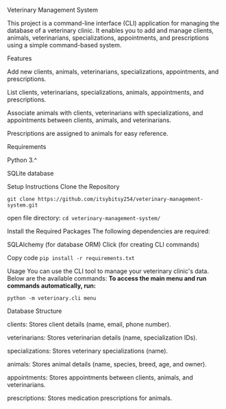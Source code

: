 Veterinary Management System

This project is a command-line interface (CLI) application for managing the database of a veterinary clinic. It enables you to add and manage clients, animals, veterinarians, specializations, appointments, and prescriptions using a simple command-based system.

Features

Add new clients, animals, veterinarians, specializations, appointments, and prescriptions.

List clients, veterinarians, specializations, animals, appointments, and prescriptions.

Associate animals with clients, veterinarians with specializations, and appointments between clients, animals, and veterinarians.

Prescriptions are assigned to animals for easy reference.

Requirements

Python 3.^

SQLite database


Setup Instructions
Clone the Repository

`git clone https://github.com/itsybitsy254/veterinary-management-system.git`

open file directory:
`cd veterinary-management-system/`

Install the Required Packages
The following dependencies are required:

SQLAlchemy (for database ORM)
Click (for creating CLI commands)

Copy code
`pip install -r requirements.txt`


Usage
You can use the CLI tool to manage your veterinary clinic's data. Below are the available commands:
**To access the main menu and run commands automatically, run:**

`python -m veterinary.cli menu`


Database Structure


clients: Stores client details (name, email, phone number).

veterinarians: Stores veterinarian details (name, specialization IDs).

specializations: Stores veterinary specializations (name).

animals: Stores animal details (name, species, breed, age, and owner).

appointments: Stores appointments between clients, animals, and veterinarians.

prescriptions: Stores medication prescriptions for animals.


